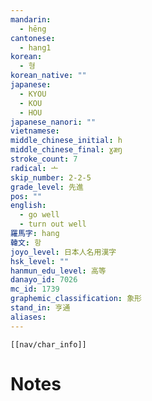 ```yaml
---
mandarin:
  - hēng
cantonese:
  - hang1
korean:
  - 형
korean_native: ""
japanese:
  - KYOU
  - KOU
  - HOU
japanese_nanori: ""
vietnamese:
middle_chinese_initial: h
middle_chinese_final: ɣæŋ
stroke_count: 7
radical: 亠
skip_number: 2-2-5
grade_level: 先進
pos: ""
english:
  - go well
  - turn out well
羅馬字: hang
韓文: 항
joyo_level: 日本人名用漢字
hsk_level: ""
hanmun_edu_level: 高等
danayo_id: 7026
mc_id: 1739
graphemic_classification: 象形
stand_in: 亨通
aliases:
---
```

```meta-bind-embed
[[nav/char_info]]
```

# Notes
